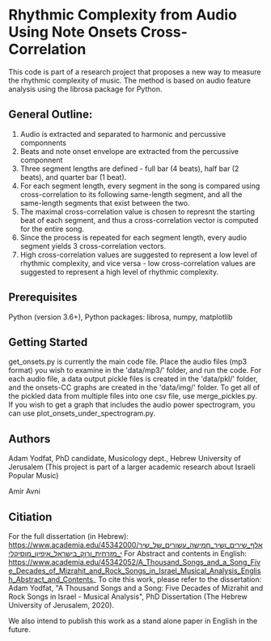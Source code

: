 # Rhythmic Complexity from Audio Using Note Onsets Cross-Correlation
This code is part of a research project that proposes a new way to measure the rhythmic complexity of music. 
The method is based on audio feature analysis using the librosa package for Python.

## General Outline:
1. Audio is extracted and separated to harmonic and percussive componnents
2. Beats and note onset envelope are extracted from the percussive componnent
3. Three segment lengths are defined - full bar (4 beats), half bar (2 beats), and quarter bar (1 beat).
4. For each segment length, every segment in the song is compared using cross-correlation to its following same-length segment, and all the same-length segments that exist between the two. 
5. The maximal cross-correlation value is chosen to represnt the starting beat of each segment, and thus a cross-correlation vector is computed for the entire song.
6. Since the process is repeated for each segment length, every audio segment yields 3 cross-correlation vectors. 
7. High cross-correlation values are suggested to represent a low level of rhythmic complexity, and vice versa - low cross-correlation values are suggested to represent a high level of rhythmic complexity.

## Prerequisites
Python (version 3.6+),
Python packages: librosa, numpy, matplotlib

## Getting Started
get_onsets.py is currently the main code file. Place the audio files (mp3 format) you 
wish to examine in the 'data/mp3/' folder, and run the code. For each audio file, a 
data output pickle files is created in the 'data/pkl/' folder, and the onsets-CC graphs 
are created in the 'data/img/' folder. To get all of the pickled data from multiple
files into one csv file, use merge_pickles.py. If you wish to get a graph that 
includes the audio power spectrogram, you can use plot_onsets_under_spectrogram.py.

## Authors
Adam Yodfat, PhD candidate, Musicology dept., Hebrew University of Jerusalem (This project is part of a larger academic research about Israeli Popular Music)

Amir Avni

## Citiation

For the full dissertation (in Hebrew): https://www.academia.edu/45342000/אלף_שירים_ושיר_חמישה_עשורים_של_שירי_מזרחית_ורוק_בישראל_איפיון_מוסיקלי
For Abstract and contents in English: https://www.academia.edu/45342052/A_Thousand_Songs_and_a_Song_Five_Decades_of_Mizrahit_and_Rock_Songs_in_Israel_Musical_Analysis_English_Abstract_and_Contents_
To cite this work, please refer to the dissertation: Adam Yodfat, "A Thousand Songs and a Song: Five Decades of Mizrahit and Rock Songs in Israel - Musical Analysis", PhD Dissertation (The Hebrew University of Jerusalem, 2020).

We also intend to publish this work as a stand alone paper in English in the future.

